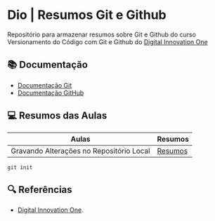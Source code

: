 # Dio | Resumos Git e Github

Repositório para armazenar resumos sobre Git e Github do curso Versionamento do Código com Git e Github do [Digital Innovation One](https://www.dio.me/)

## 📚 Documentação
- [Documentação Git](https://git-scm.com/doc)
- [Documentação GitHub](https://docs.github.com/)

## 💻 Resumos das Aulas

|Aulas | Resumos |
|-------|--------|
|Gravando Alterações no Repositório Local |[Resumos]() |

```
git init
```
## 🔍 Referências 
- [Digital Innovation One]().
